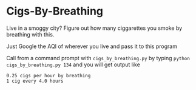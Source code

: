 # Cigs-By-Breathing
Live in a smoggy city? Figure out how many ciggarettes you smoke by breathing with this.

Just Google the AQI of wherever you live and pass it to this program

Call from a command prompt with `cigs_by_breathing.py` by typing `python cigs_by_breathing.py 134` and you will get output like

```
0.25 cigs per hour by breathing
1 cig every 4.0 hours
```

